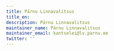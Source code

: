 ```yaml
---
title: Pärnu Linnavalitsus
title_en:
description: Pärnu Linnavalitsus
maintainer_name: Pärnu Linnavalitsus
maintainer_email: kantselei@lv.parnu.ee
twitter: ''
---
```

